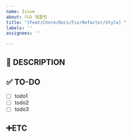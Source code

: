 ```yaml
---
name: Issue
about: 이슈 템플릿
title: "[Feat/Chore/Docs/Fix/Refactor/Style] "
labels: ''
assignees: ''

---
```


<!-- [Feat] : 기능 관련 이슈 -->
<!-- [Chore] : 빌드 관련 이슈 -->
<!-- [Docs] : 문서 관련 이슈 -->
<!-- [Fix] : 버그 관련 이슈 -->
<!-- [Refactor] : 리팩토링 관련 이슈 -->
<!-- [Style] : 코드 스타일 관련 이슈 -->

## 📄 DESCRIPTION
<!-- 이슈 내용 요약 설명 -->
>

## ✅ TO-DO
- [ ] todo1
- [ ] todo2
- [ ] todo3

## ➕ETC
